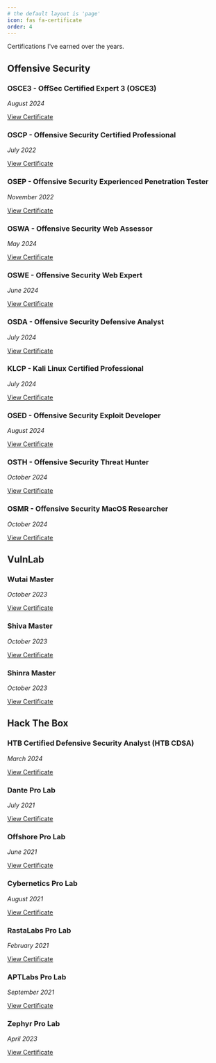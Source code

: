 ```yaml
---
# the default layout is 'page'
icon: fas fa-certificate
order: 4
---
```



Certifications I've earned over the years.


## **Offensive Security**

### OSCE3 - OffSec Certified Expert 3 (OSCE3)
_August 2024_


[View Certificate](https://www.credential.net/2861da94-672f-4f65-a9a6-587dcdadbe43#acc.DB6j7u4A)

### OSCP - Offensive Security Certified Professional
_July 2022_


[View Certificate](https://www.credential.net/64000916-5e38-4201-96db-c04747fe0881#acc.8zM5ufSo)

### OSEP - Offensive Security Experienced Penetration Tester
_November 2022_


[View Certificate](https://www.credential.net/432086bd-79d9-42b7-836b-f7ccebe49973#acc.8Z4F17gV)

### OSWA - Offensive Security Web Assessor
_May 2024_


[View Certificate](https://www.credential.net/35939b64-3a5a-4eed-8cc2-728a31681ccf#acc.TUIQ6zJi)

### OSWE - Offensive Security Web Expert
_June 2024_


[View Certificate](https://www.credential.net/5cccdd16-4906-4034-8f48-60620a309cad#acc.DoTZeSQ8)

### OSDA - Offensive Security Defensive Analyst
_July 2024_


[View Certificate](https://www.credential.net/b716b262-0f46-4847-8976-3b3a4efcc097#acc.YKzrdyAX)

### KLCP - Kali Linux Certified Professional
_July 2024_


[View Certificate](https://www.credential.net/2498b6ee-0023-4b4f-909f-313b309693d8#acc.p9lA3Sth)

### OSED - Offensive Security Exploit Developer
_August 2024_


[View Certificate](https://www.credential.net/27a11c7f-7c79-42a0-af2c-f8a3292958c9#acc.rf7KZzUd)


### OSTH - Offensive Security Threat Hunter
_October 2024_


[View Certificate](https://www.credential.net/c09a3c5a-6684-4b1d-96ed-79458e48eb19#acc.yAQbJV98)


### OSMR - Offensive Security MacOS Researcher
_October 2024_


[View Certificate](https://www.credential.net/07fd782e-3941-49d8-9727-d815af33b5e5#acc.QZ1qbeE4)


## **VulnLab**

### Wutai Master
_October 2023_

[View Certificate](https://eu.badgr.com/public/assertions/fqKRLAIMSWCNL_01ZNQ5Yg)

### Shiva Master
_October 2023_

[View Certificate](https://eu.badgr.com/public/assertions/FiqP8K6oR6y3HKAFq4Zq3g)

### Shinra Master
_October 2023_

[View Certificate](https://eu.badgr.com/public/assertions/FC2B0M8AR0S2Z9vEqR4Tnw)


## **Hack The Box**

### HTB Certified Defensive Security Analyst (HTB CDSA)
_March 2024_

[View Certificate](/assets/certs/CDSA.pdf)


### Dante Pro Lab
_July 2021_


[View Certificate](/assets/certs/DANTE.pdf)


### Offshore Pro Lab
_June 2021_


[View Certificate](/assets/certs/OFFSHORE.pdf)

### Cybernetics Pro Lab
_August 2021_


[View Certificate](/assets/certs/CYBERNETICS.pdf)

### RastaLabs Pro Lab
_February 2021_


[View Certificate](/assets/certs/RASTALABS.pdf)

### APTLabs Pro Lab
_September 2021_


[View Certificate](/assets/certs/APTLABS.pdf)

### Zephyr Pro Lab
_April 2023_


[View Certificate](/assets/certs/ZEPHYR.pdf)